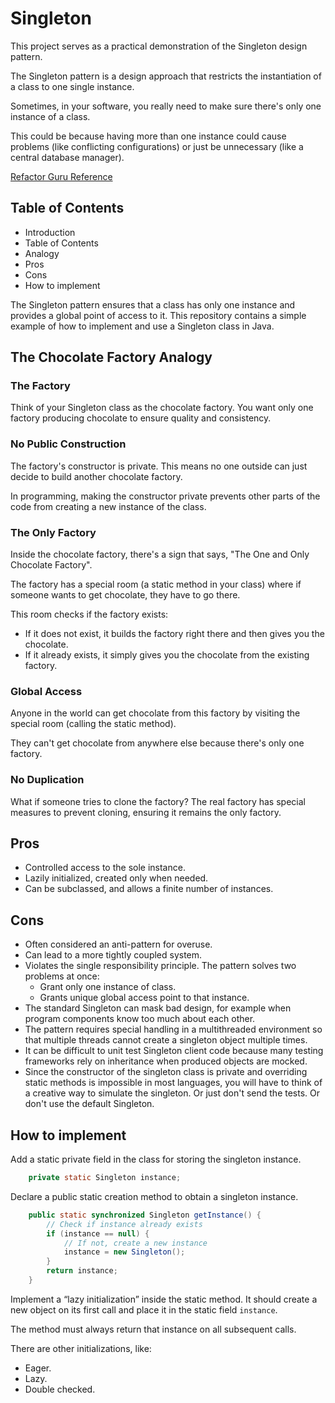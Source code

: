 # Singleton

This project serves as a practical demonstration of the Singleton design pattern. 

The Singleton pattern is a design approach that restricts the instantiation of a class to one single instance. 

Sometimes, in your software, you really need to make sure there's only one instance of a class. 

This could be because having more than one instance could cause problems (like conflicting configurations) or just be unnecessary (like a central database manager).

[Refactor Guru Reference](https://refactoring.guru/pt-br/design-patterns/singleton)

## Table of Contents
- Introduction
- Table of Contents
- Analogy
- Pros
- Cons
- How to implement

The Singleton pattern ensures that a class has only one instance and provides a global point of access to it. This repository contains a simple example of how to implement and use a Singleton class in Java.

## The Chocolate Factory Analogy

### The Factory

Think of your Singleton class as the chocolate factory. You want only one factory producing chocolate to ensure quality and consistency.

### No Public Construction 

The factory's constructor is private. This means no one outside can just decide to build another chocolate factory. 

In programming, making the constructor private prevents other parts of the code from creating a new instance of the class.

### The Only Factory

Inside the chocolate factory, there's a sign that says, "The One and Only Chocolate Factory". 

The factory has a special room (a static method in your class) where if someone wants to get chocolate, they have to go there. 

This room checks if the factory exists:
- If it does not exist, it builds the factory right there and then gives you the chocolate.
- If it already exists, it simply gives you the chocolate from the existing factory.

### Global Access

Anyone in the world can get chocolate from this factory by visiting the special room (calling the static method). 

They can't get chocolate from anywhere else because there's only one factory.

### No Duplication

What if someone tries to clone the factory? The real factory has special measures to prevent cloning, ensuring it remains the only factory.

## Pros

- Controlled access to the sole instance.
- Lazily initialized, created only when needed.
- Can be subclassed, and allows a finite number of instances.

## Cons

- Often considered an anti-pattern for overuse.
- Can lead to a more tightly coupled system.
- Violates the single responsibility principle. The pattern solves two problems at once: 
    - Grant only one instance of class.
    - Grants unique global access point to that instance. 
- The standard Singleton can mask bad design, for example when program components know too much about each other.
- The pattern requires special handling in a multithreaded environment so that multiple threads cannot create a singleton object multiple times.
- It can be difficult to unit test Singleton client code because many testing frameworks rely on inheritance when produced objects are mocked.
- Since the constructor of the singleton class is private and overriding static methods is impossible in most languages, you will have to think of a creative way to simulate the singleton. Or just don't send the tests. Or don't use the default Singleton.

## How to implement

Add a static private field in the class for storing the singleton instance.

```java
    private static Singleton instance;
```

Declare a public static creation method to obtain a singleton instance.

```java
    public static synchronized Singleton getInstance() {
        // Check if instance already exists
        if (instance == null) {
            // If not, create a new instance
            instance = new Singleton();
        }
        return instance;
    }
```

Implement a “lazy initialization” inside the static method. It should create a new object on its first call and place it in the static field `instance`. 

The method must always return that instance on all subsequent calls.

There are other initializations, like: 
- Eager.
- Lazy. 
- Double checked. 